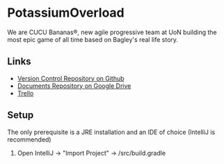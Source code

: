 # PotassiumOverload
We are CUCU Bananas®, new agile progressive team at UoN building the most epic game of all time based on Bagley's real life story.

## Links
- [Version Control Repository on Github](https://github.com/ka5p3rr/PotassiumOverload)
- [Documents Repository on Google Drive](https://drive.google.com/drive/folders/1dbS3O5SydY7WfR9uaFYiiVIEHMB-4hp6)
- [Trello](https://trello.com/cucubananas/home)

## Setup

The only prerequisite is a JRE installation and an IDE of choice (IntelliJ is recommended)

1. Open IntelliJ -> "Import Project" -> /src/build.gradle